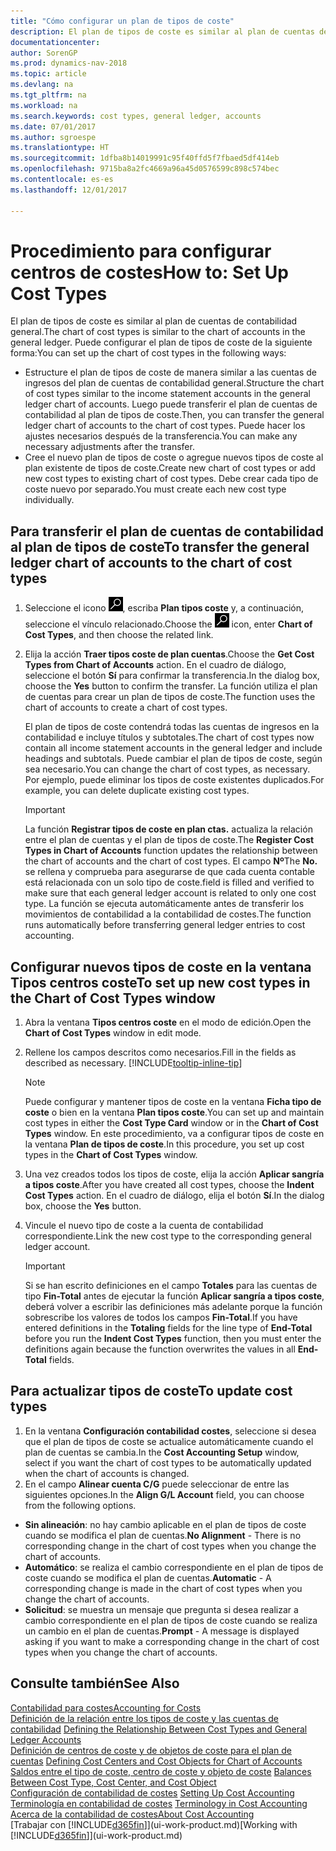 ```yaml
---
title: "Cómo configurar un plan de tipos de coste"
description: El plan de tipos de coste es similar al plan de cuentas de contabilidad general.
documentationcenter: 
author: SorenGP
ms.prod: dynamics-nav-2018
ms.topic: article
ms.devlang: na
ms.tgt_pltfrm: na
ms.workload: na
ms.search.keywords: cost types, general ledger, accounts
ms.date: 07/01/2017
ms.author: sgroespe
ms.translationtype: HT
ms.sourcegitcommit: 1dfba8b14019991c95f40ffd5f7fbaed5df414eb
ms.openlocfilehash: 9715ba8a2fc4669a96a45d0576599c898c574bec
ms.contentlocale: es-es
ms.lasthandoff: 12/01/2017

---
```

# <a name="how-to-set-up-cost-types"></a><span data-ttu-id="fe33c-103">Procedimiento para configurar centros de costes</span><span class="sxs-lookup"><span data-stu-id="fe33c-103">How to: Set Up Cost Types</span></span>
<span data-ttu-id="fe33c-104">El plan de tipos de coste es similar al plan de cuentas de contabilidad general.</span><span class="sxs-lookup"><span data-stu-id="fe33c-104">The chart of cost types is similar to the chart of accounts in the general ledger.</span></span> <span data-ttu-id="fe33c-105">Puede configurar el plan de tipos de coste de la siguiente forma:</span><span class="sxs-lookup"><span data-stu-id="fe33c-105">You can set up the chart of cost types in the following ways:</span></span>  

-   <span data-ttu-id="fe33c-106">Estructure el plan de tipos de coste de manera similar a las cuentas de ingresos del plan de cuentas de contabilidad general.</span><span class="sxs-lookup"><span data-stu-id="fe33c-106">Structure the chart of cost types similar to the income statement accounts in the general ledger chart of accounts.</span></span> <span data-ttu-id="fe33c-107">Luego puede transferir el plan de cuentas de contabilidad al plan de tipos de coste.</span><span class="sxs-lookup"><span data-stu-id="fe33c-107">Then, you can transfer the general ledger chart of accounts to the chart of cost types.</span></span> <span data-ttu-id="fe33c-108">Puede hacer los ajustes necesarios después de la transferencia.</span><span class="sxs-lookup"><span data-stu-id="fe33c-108">You can make any necessary adjustments after the transfer.</span></span>  
-   <span data-ttu-id="fe33c-109">Cree el nuevo plan de tipos de coste o agregue nuevos tipos de coste al plan existente de tipos de coste.</span><span class="sxs-lookup"><span data-stu-id="fe33c-109">Create new chart of cost types or add new cost types to existing chart of cost types.</span></span> <span data-ttu-id="fe33c-110">Debe crear cada tipo de coste nuevo por separado.</span><span class="sxs-lookup"><span data-stu-id="fe33c-110">You must create each new cost type individually.</span></span>  

## <a name="to-transfer-the-general-ledger-chart-of-accounts-to-the-chart-of-cost-types"></a><span data-ttu-id="fe33c-111">Para transferir el plan de cuentas de contabilidad al plan de tipos de coste</span><span class="sxs-lookup"><span data-stu-id="fe33c-111">To transfer the general ledger chart of accounts to the chart of cost types</span></span>  
1.  <span data-ttu-id="fe33c-112">Seleccione el icono ![Buscar página o informe](media/ui-search/search_small.png "icono Buscar página o informe"), escriba **Plan tipos coste** y, a continuación, seleccione el vínculo relacionado.</span><span class="sxs-lookup"><span data-stu-id="fe33c-112">Choose the ![Search for Page or Report](media/ui-search/search_small.png "Search for Page or Report icon") icon, enter **Chart of Cost Types**, and then choose the related link.</span></span>  
2.  <span data-ttu-id="fe33c-113">Elija la acción **Traer tipos coste de plan cuentas**.</span><span class="sxs-lookup"><span data-stu-id="fe33c-113">Choose the **Get Cost Types from Chart of Accounts** action.</span></span> <span data-ttu-id="fe33c-114">En el cuadro de diálogo, seleccione el botón **Sí** para confirmar la transferencia.</span><span class="sxs-lookup"><span data-stu-id="fe33c-114">In the dialog box, choose the **Yes** button to confirm the transfer.</span></span> <span data-ttu-id="fe33c-115">La función utiliza el plan de cuentas para crear un plan de tipos de coste.</span><span class="sxs-lookup"><span data-stu-id="fe33c-115">The function uses the chart of accounts to create a chart of cost types.</span></span>  

    <span data-ttu-id="fe33c-116">El plan de tipos de coste contendrá todas las cuentas de ingresos en la contabilidad e incluye títulos y subtotales.</span><span class="sxs-lookup"><span data-stu-id="fe33c-116">The chart of cost types now contain all income statement accounts in the general ledger and include headings and subtotals.</span></span> <span data-ttu-id="fe33c-117">Puede cambiar el plan de tipos de coste, según sea necesario.</span><span class="sxs-lookup"><span data-stu-id="fe33c-117">You can change the chart of cost types, as necessary.</span></span> <span data-ttu-id="fe33c-118">Por ejemplo, puede eliminar los tipos de coste existentes duplicados.</span><span class="sxs-lookup"><span data-stu-id="fe33c-118">For example, you can delete duplicate existing cost types.</span></span>  

    > [!IMPORTANT]  
    >  <span data-ttu-id="fe33c-119">La función **Registrar tipos de coste en plan ctas.** actualiza la relación entre el plan de cuentas y el plan de tipos de coste.</span><span class="sxs-lookup"><span data-stu-id="fe33c-119">The **Register Cost Types in Chart of Accounts** function updates the relationship between the chart of accounts and the chart of cost types.</span></span> <span data-ttu-id="fe33c-120">El campo **Nº**</span><span class="sxs-lookup"><span data-stu-id="fe33c-120">The **No.**</span></span> <span data-ttu-id="fe33c-121">se rellena y comprueba para asegurarse de que cada cuenta contable está relacionada con un solo tipo de coste.</span><span class="sxs-lookup"><span data-stu-id="fe33c-121">field is filled and verified to make sure that each general ledger account is related to only one cost type.</span></span> <span data-ttu-id="fe33c-122">La función se ejecuta automáticamente antes de transferir los movimientos de contabilidad a la contabilidad de costes.</span><span class="sxs-lookup"><span data-stu-id="fe33c-122">The function runs automatically before transferring general ledger entries to cost accounting.</span></span>  

## <a name="to-set-up-new-cost-types-in-the-chart-of-cost-types-window"></a><span data-ttu-id="fe33c-123">Configurar nuevos tipos de coste en la ventana Tipos centros coste</span><span class="sxs-lookup"><span data-stu-id="fe33c-123">To set up new cost types in the Chart of Cost Types window</span></span>  
1.  <span data-ttu-id="fe33c-124">Abra la ventana **Tipos centros coste** en el modo de edición.</span><span class="sxs-lookup"><span data-stu-id="fe33c-124">Open the **Chart of Cost Types** window in edit mode.</span></span>  
2.  <span data-ttu-id="fe33c-125">Rellene los campos descritos como necesarios.</span><span class="sxs-lookup"><span data-stu-id="fe33c-125">Fill in the fields as described as necessary.</span></span> [!INCLUDE[tooltip-inline-tip](includes/tooltip-inline-tip_md.md)]

    > [!NOTE]  
    >  <span data-ttu-id="fe33c-126">Puede configurar y mantener tipos de coste en la ventana **Ficha tipo de coste** o bien en la ventana **Plan tipos coste**.</span><span class="sxs-lookup"><span data-stu-id="fe33c-126">You can set up and maintain cost types in either the **Cost Type Card** window or in the **Chart of Cost Types** window.</span></span> <span data-ttu-id="fe33c-127">En este procedimiento, va a configurar tipos de coste en la ventana **Plan de tipos de coste**.</span><span class="sxs-lookup"><span data-stu-id="fe33c-127">In this procedure, you set up cost types in the **Chart of Cost Types** window.</span></span>

3.  <span data-ttu-id="fe33c-128">Una vez creados todos los tipos de coste, elija la acción **Aplicar sangría a tipos coste**.</span><span class="sxs-lookup"><span data-stu-id="fe33c-128">After you have created all cost types, choose the **Indent Cost Types** action.</span></span> <span data-ttu-id="fe33c-129">En el cuadro de diálogo, elija el botón **Sí**.</span><span class="sxs-lookup"><span data-stu-id="fe33c-129">In the dialog box, choose the **Yes** button.</span></span>  
4.  <span data-ttu-id="fe33c-130">Vincule el nuevo tipo de coste a la cuenta de contabilidad correspondiente.</span><span class="sxs-lookup"><span data-stu-id="fe33c-130">Link the new cost type to the corresponding general ledger account.</span></span>  

    > [!IMPORTANT]  
    >  <span data-ttu-id="fe33c-131">Si se han escrito definiciones en el campo **Totales** para las cuentas de tipo **Fin-Total** antes de ejecutar la función **Aplicar sangría a tipos coste**, deberá volver a escribir las definiciones más adelante porque la función sobrescribe los valores de todos los campos **Fin-Total**.</span><span class="sxs-lookup"><span data-stu-id="fe33c-131">If you have entered definitions in the **Totaling** fields for the line type of **End-Total** before you run the **Indent Cost Types** function, then you must enter the definitions again because the function overwrites the values in all **End-Total** fields.</span></span>  

## <a name="to-update-cost-types"></a><span data-ttu-id="fe33c-132">Para actualizar tipos de coste</span><span class="sxs-lookup"><span data-stu-id="fe33c-132">To update cost types</span></span>  
1.  <span data-ttu-id="fe33c-133">En la ventana **Configuración contabilidad costes**, seleccione si desea que el plan de tipos de coste se actualice automáticamente cuando el plan de cuentas se cambia.</span><span class="sxs-lookup"><span data-stu-id="fe33c-133">In the **Cost Accounting Setup** window, select if you want the chart of cost types to be automatically updated when the chart of accounts is changed.</span></span>  
2.  <span data-ttu-id="fe33c-134">En el campo **Alinear cuenta C/G** puede seleccionar de entre las siguientes opciones.</span><span class="sxs-lookup"><span data-stu-id="fe33c-134">In the **Align G/L Account** field, you can choose from the following options.</span></span>  

- <span data-ttu-id="fe33c-135">**Sin alineación**: no hay cambio aplicable en el plan de tipos de coste cuando se modifica el plan de cuentas.</span><span class="sxs-lookup"><span data-stu-id="fe33c-135">**No Alignment** - There is no corresponding change in the chart of cost types when you change the chart of accounts.</span></span>  
- <span data-ttu-id="fe33c-136">**Automático**: se realiza el cambio correspondiente en el plan de tipos de coste cuando se modifica el plan de cuentas.</span><span class="sxs-lookup"><span data-stu-id="fe33c-136">**Automatic** - A corresponding change is made in the chart of cost types when you change the chart of accounts.</span></span>  
- <span data-ttu-id="fe33c-137">**Solicitud**: se muestra un mensaje que pregunta si desea realizar a cambio correspondiente en el plan de tipos de coste cuando se realiza un cambio en el plan de cuentas.</span><span class="sxs-lookup"><span data-stu-id="fe33c-137">**Prompt** - A message is displayed asking if you want to make a corresponding change in the chart of cost types when you change the chart of accounts.</span></span>  

## <a name="see-also"></a><span data-ttu-id="fe33c-138">Consulte también</span><span class="sxs-lookup"><span data-stu-id="fe33c-138">See Also</span></span>  
[<span data-ttu-id="fe33c-139">Contabilidad para costes</span><span class="sxs-lookup"><span data-stu-id="fe33c-139">Accounting for Costs</span></span>](finance-manage-cost-accounting.md)  
<span data-ttu-id="fe33c-140">[Definición de la relación entre los tipos de coste y las cuentas de contabilidad](finance-defining-the-relationship-between-cost-types-and-general-ledger-accounts.md) </span><span class="sxs-lookup"><span data-stu-id="fe33c-140">[Defining the Relationship Between Cost Types and General Ledger Accounts](finance-defining-the-relationship-between-cost-types-and-general-ledger-accounts.md) </span></span>  
<span data-ttu-id="fe33c-141">[Definición de centros de coste y de objetos de coste para el plan de cuentas](finance-defining-cost-centers-and-cost-objects-for-chart-of-accounts.md) </span><span class="sxs-lookup"><span data-stu-id="fe33c-141">[Defining Cost Centers and Cost Objects for Chart of Accounts](finance-defining-cost-centers-and-cost-objects-for-chart-of-accounts.md) </span></span>  
<span data-ttu-id="fe33c-142">[Saldos entre el tipo de coste, centro de coste y objeto de coste](finance-balances-between-cost-type-cost-center-and-cost-object.md) </span><span class="sxs-lookup"><span data-stu-id="fe33c-142">[Balances Between Cost Type, Cost Center, and Cost Object](finance-balances-between-cost-type-cost-center-and-cost-object.md) </span></span>  
<span data-ttu-id="fe33c-143">[Configuración de contabilidad de costes](finance-set-up-cost-accounting.md) </span><span class="sxs-lookup"><span data-stu-id="fe33c-143">[Setting Up Cost Accounting](finance-set-up-cost-accounting.md) </span></span>  
<span data-ttu-id="fe33c-144">[Terminología en contabilidad de costes](finance-terminology-in-cost-accounting.md) </span><span class="sxs-lookup"><span data-stu-id="fe33c-144">[Terminology in Cost Accounting](finance-terminology-in-cost-accounting.md) </span></span>  
[<span data-ttu-id="fe33c-145">Acerca de la contabilidad de costes</span><span class="sxs-lookup"><span data-stu-id="fe33c-145">About Cost Accounting</span></span>](finance-about-cost-accounting.md)  
<span data-ttu-id="fe33c-146">[Trabajar con [!INCLUDE[d365fin](includes/d365fin_md.md)]](ui-work-product.md)</span><span class="sxs-lookup"><span data-stu-id="fe33c-146">[Working with [!INCLUDE[d365fin](includes/d365fin_md.md)]](ui-work-product.md)</span></span>

